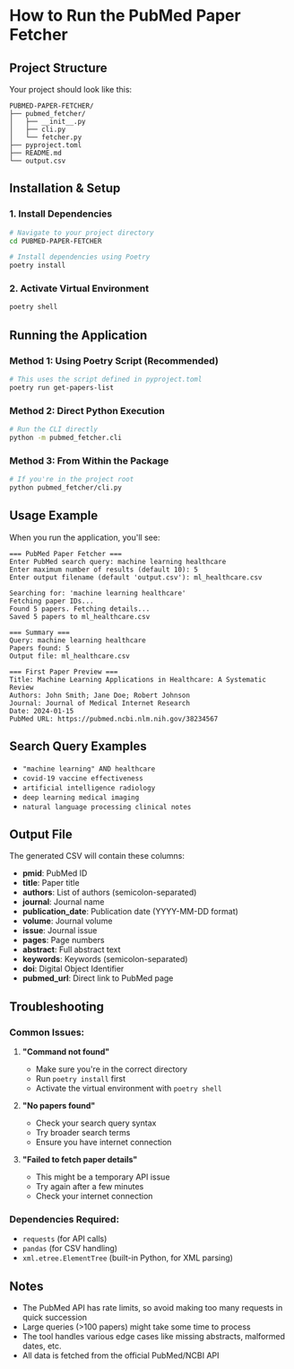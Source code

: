 # How to Run the PubMed Paper Fetcher

## Project Structure
Your project should look like this:
```
PUBMED-PAPER-FETCHER/
├── pubmed_fetcher/
│   ├── __init__.py
│   ├── cli.py         
│   └── fetcher.py      
├── pyproject.toml
├── README.md
└── output.csv          
```

## Installation & Setup

### 1. Install Dependencies
```bash
# Navigate to your project directory
cd PUBMED-PAPER-FETCHER

# Install dependencies using Poetry
poetry install
```

### 2. Activate Virtual Environment
```bash
poetry shell
```

## Running the Application

### Method 1: Using Poetry Script (Recommended)
```bash
# This uses the script defined in pyproject.toml
poetry run get-papers-list
```

### Method 2: Direct Python Execution
```bash
# Run the CLI directly
python -m pubmed_fetcher.cli
```

### Method 3: From Within the Package
```bash
# If you're in the project root
python pubmed_fetcher/cli.py
```

## Usage Example

When you run the application, you'll see:

```
=== PubMed Paper Fetcher ===
Enter PubMed search query: machine learning healthcare
Enter maximum number of results (default 10): 5
Enter output filename (default 'output.csv'): ml_healthcare.csv

Searching for: 'machine learning healthcare'
Fetching paper IDs...
Found 5 papers. Fetching details...
Saved 5 papers to ml_healthcare.csv

=== Summary ===
Query: machine learning healthcare
Papers found: 5
Output file: ml_healthcare.csv

=== First Paper Preview ===
Title: Machine Learning Applications in Healthcare: A Systematic Review
Authors: John Smith; Jane Doe; Robert Johnson
Journal: Journal of Medical Internet Research
Date: 2024-01-15
PubMed URL: https://pubmed.ncbi.nlm.nih.gov/38234567
```

## Search Query Examples

- `"machine learning" AND healthcare`
- `covid-19 vaccine effectiveness`
- `artificial intelligence radiology`
- `deep learning medical imaging`
- `natural language processing clinical notes`

## Output File

The generated CSV will contain these columns:
- **pmid**: PubMed ID
- **title**: Paper title
- **authors**: List of authors (semicolon-separated)
- **journal**: Journal name
- **publication_date**: Publication date (YYYY-MM-DD format)
- **volume**: Journal volume
- **issue**: Journal issue
- **pages**: Page numbers
- **abstract**: Full abstract text
- **keywords**: Keywords (semicolon-separated)
- **doi**: Digital Object Identifier
- **pubmed_url**: Direct link to PubMed page

## Troubleshooting

### Common Issues:

1. **"Command not found"**
   - Make sure you're in the correct directory
   - Run `poetry install` first
   - Activate the virtual environment with `poetry shell`

2. **"No papers found"**
   - Check your search query syntax
   - Try broader search terms
   - Ensure you have internet connection

3. **"Failed to fetch paper details"**
   - This might be a temporary API issue
   - Try again after a few minutes
   - Check your internet connection

### Dependencies Required:
- `requests` (for API calls)
- `pandas` (for CSV handling)
- `xml.etree.ElementTree` (built-in Python, for XML parsing)

## Notes

- The PubMed API has rate limits, so avoid making too many requests in quick succession
- Large queries (>100 papers) might take some time to process
- The tool handles various edge cases like missing abstracts, malformed dates, etc.
- All data is fetched from the official PubMed/NCBI API